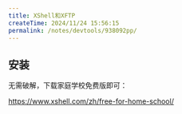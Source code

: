 ```yaml
---
title: XShell和XFTP
createTime: 2024/11/24 15:56:15
permalink: /notes/devtools/938092pp/
---
```




## 安装

无需破解，下载家庭学校免费版即可：

https://www.xshell.com/zh/free-for-home-school/